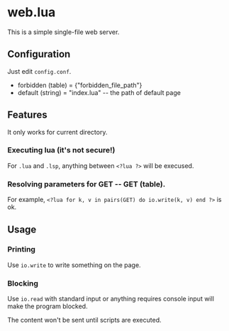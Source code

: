 # web.lua
This is a simple single-file web server.

## Configuration
Just edit `config.conf`.
* forbidden (table) = {"forbidden_file_path"}
* default (string) = "index.lua" -- the path of default page

## Features
It only works for current directory.

### Executing lua (it's not secure!)
For `.lua` and `.lsp`, anything between `<?lua ?>` will be execused.

### Resolving parameters for GET -- GET (table).
For example, `<?lua for k, v in pairs(GET) do io.write(k, v) end ?>` is ok.

## Usage
### Printing
Use `io.write` to write something on the page.

### Blocking
Use `io.read` with standard input or anything requires console input will make the program blocked.

The content won't be sent until scripts are executed.
